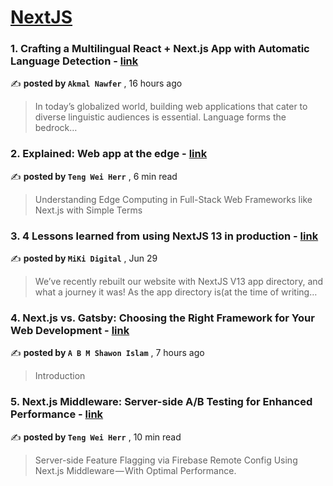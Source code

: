 
<h1><a href=https://medium.com/tag/nextjs/recommended target="_blank" rel="noopener noreferrer">NextJS</a></h1>
<h3>1. Crafting a Multilingual React + Next.js App with Automatic Language Detection - <a href=https://medium.com/@mohamedakmal03/crafting-a-multilingual-next-js-app-with-automatic-language-detection-fe1c1f50e33c?source=tag_recommended_feed---------0-84----------nextjs----------d0d039ad_9a6e_486a_8d3e_7b0ad5d8c4c6------- target="_blank" rel="noopener noreferrer">link</a></h3>

✍️ **posted by `Akmal Nawfer`** <date> , 16 hours ago</date>

<blockquote>In today’s globalized world, building web applications that cater to diverse linguistic audiences is essential. Language forms the bedrock…</blockquote>

<h3>2. Explained: Web app at the edge - <a href=https://medium.com/gitconnected/explained-web-app-at-the-edge-fb391985a0a5?source=tag_recommended_feed---------1-107----------nextjs----------d0d039ad_9a6e_486a_8d3e_7b0ad5d8c4c6------- target="_blank" rel="noopener noreferrer">link</a></h3>

✍️ **posted by `Teng Wei Herr`** <date> , 6 min read</date>

<blockquote>Understanding Edge Computing in Full-Stack Web Frameworks like Next.js with Simple Terms</blockquote>

<h3>3. 4 Lessons learned from using NextJS 13 in production - <a href=https://medium.com/@miki.digital/4-lessons-learned-from-using-nextjs-13-in-production-3c1176b97d07?source=tag_recommended_feed---------2-85----------nextjs----------d0d039ad_9a6e_486a_8d3e_7b0ad5d8c4c6------- target="_blank" rel="noopener noreferrer">link</a></h3>

✍️ **posted by `MiKi Digital`** <date> , Jun 29</date>

<blockquote>We’ve recently rebuilt our website with NextJS V13 app directory, and what a journey it was! As the app directory is(at the time of writing…</blockquote>

<h3>4. Next.js vs. Gatsby: Choosing the Right Framework for Your Web Development - <a href=https://medium.com/@abmshawonislam/next-js-vs-gatsby-choosing-the-right-framework-for-your-web-development-cb9bb5d6788c?source=tag_recommended_feed---------3-84----------nextjs----------d0d039ad_9a6e_486a_8d3e_7b0ad5d8c4c6------- target="_blank" rel="noopener noreferrer">link</a></h3>

✍️ **posted by `A B M Shawon Islam`** <date> , 7 hours ago</date>

<blockquote>Introduction</blockquote>

<h3>5. Next.js Middleware: Server-side A/B Testing for Enhanced Performance - <a href=https://medium.com/gitconnected/next-js-middleware-server-side-a-b-testing-for-enhanced-performance-f13ed0aa0b40?source=tag_recommended_feed---------4-107----------nextjs----------d0d039ad_9a6e_486a_8d3e_7b0ad5d8c4c6------- target="_blank" rel="noopener noreferrer">link</a></h3>

✍️ **posted by `Teng Wei Herr`** <date> , 10 min read</date>

<blockquote>Server-side Feature Flagging via Firebase Remote Config Using Next.js Middleware — With Optimal Performance.</blockquote>

